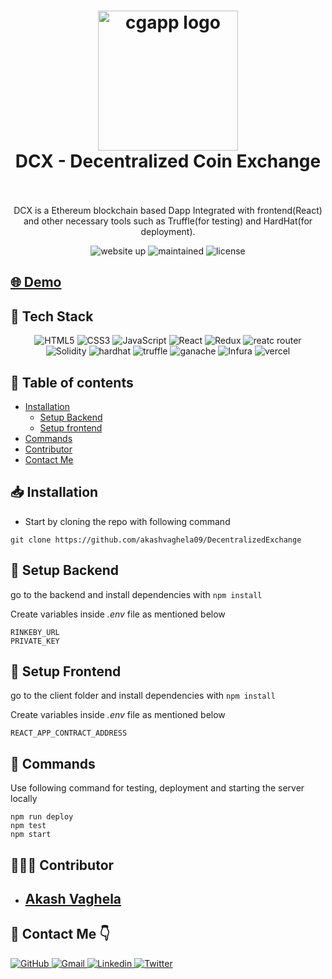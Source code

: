 <h1 align="center">
  <img alt="cgapp logo" src="https://vectorified.com/image/ethereum-logo-vector-13.png" width="224px"/><br/>
  DCX - Decentralized Coin Exchange
  <br/>
  
<br/>
</h1>
<p align="center">DCX is a Ethereum blockchain based Dapp Integrated with frontend(React) and other necessary tools such as Truffle(for testing) and HardHat(for deployment). </p>
<p align="center">
<img src="https://img.shields.io/website-up-down-green-red/http/solventx.in.svg" alt="website up"/>
<img src="https://img.shields.io/badge/Maintained%3F-yes-green.svg" alt="maintained"/>
<img src="https://img.shields.io/badge/License-MIT-green" alt="license"/>
</p>


##  [🌐 Demo](https://dcx.app3.in)


## 🔧 Tech Stack 
<p align="center">

<img src="https://img.shields.io/badge/HTML5-E34F26?style=for-the-badge&logo=html5&logoColor=white" alt="HTML5"/>
<img src="https://img.shields.io/badge/CSS3-1572B6?style=for-the-badge&logo=css3&logoColor=white" alt="CSS3"/>
<img src="https://img.shields.io/badge/JavaScript-323330?style=for-the-badge&logo=javascript&logoColor=F7DF1E" alt="JavaScript"/>
<img src="https://img.shields.io/badge/React-20232A?style=for-the-badge&logo=react&logoColor=61DAFB" alt="React"/>
<img src="https://img.shields.io/badge/Redux-593D88?style=for-the-badge&logo=redux&logoColor=white" alt="Redux"/>
<img src="https://img.shields.io/badge/React_Router-CA4245?style=for-the-badge&logo=react-router&logoColor=white" alt="reatc router"/>
<br/>
<img src="https://img.shields.io/badge/Solidity-000000?style=for-the-badge&logo=solidity&logoColor=white" alt="Solidity"/>
<img src="https://img.shields.io/badge/HardHat-F59812?style=for-the-badge&logo=hardhat&logoColor=white" alt="hardhat"/>
<img src="https://img.shields.io/badge/Truffle-000000?style=for-the-badge&logo=truffle&logoColor=white" alt="truffle"/>
<img src="https://img.shields.io/badge/Ganache-B7472A?style=for-the-badge&logo=Ganache&logoColor=white" alt="ganache"/>
<img src="https://img.shields.io/badge/Infura-B7472A?style=for-the-badge&logo=Infura&logoColor=white" alt="Infura"/>
<img src="https://img.shields.io/badge/Vercel-000000?style=for-the-badge&logo=vercel&logoColor=white" alt="vercel"/>
</p>

## 📃 Table of contents
- [Installation](#installation)
    - [Setup Backend](#setup-backend)
    - [Setup frontend](#setup-frontend)
- [Commands](#⚙-commands)
- [Contributor](#👨🏻‍💻-contributor)
- [Contact Me](#📩-contact-me-👇)


## 📥 Installation
- Start by cloning the repo with following command
```
git clone https://github.com/akashvaghela09/DecentralizedExchange
```

## 🔗 Setup Backend
go to the backend and install dependencies with `npm install`

Create variables inside *.env* file as mentioned below
```
RINKEBY_URL
PRIVATE_KEY
```


## 🔗 Setup Frontend
go to the client folder and install dependencies with `npm install`

Create variables inside *.env* file as mentioned below

```
REACT_APP_CONTRACT_ADDRESS
```

## 🤖 Commands
Use following command for testing, deployment and starting the server locally
```
npm run deploy
npm test
npm start
```

## 👨🏻‍💻 Contributor
- ## [Akash Vaghela](https://akashvaghela.dev)


## 📩 Contact Me 👇

<a href="https://github.com/akashvaghela09">
    <img src="https://img.shields.io/badge/GitHub-100000?style=for-the-badge&logo=github&logoColor=white" alt="GitHub"/>
</a>
<a href="mailto:akashvaghela09@gmail.com">
    <img src="https://img.shields.io/badge/Gmail-D14836?style=for-the-badge&logo=gmail&logoColor=white" alt="Gmail"/>
</a>
<a href="https://linkedin.com/in/akashvaghela09">
    <img src="https://img.shields.io/badge/LinkedIn-0077B5?style=for-the-badge&logo=linkedin&logoColor=white" alt="Linkedin"/>
</a>
<a href="https://twitter.com/akashvaghela09">
    <img src="https://img.shields.io/badge/Twitter-1DA1F2?style=for-the-badge&logo=twitter&logoColor=white" alt="Twitter"/>
</a>